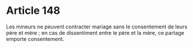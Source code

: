 # Article 148

Les mineurs ne peuvent contracter mariage sans le consentement de leurs père et mère ; en cas de dissentiment entre le père et la mère, ce partage emporte consentement.
